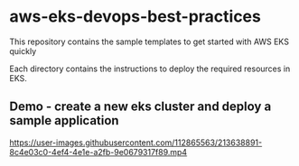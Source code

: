 # aws-eks-devops-best-practices

This repository contains the sample templates to get started with AWS EKS quickly

Each directory contains the instructions to deploy the required resources in EKS.

## Demo - create a new eks cluster and deploy a sample application

https://user-images.githubusercontent.com/112865563/213638891-8c4e03c0-4ef4-4e1e-a2fb-9e0679317f89.mp4
